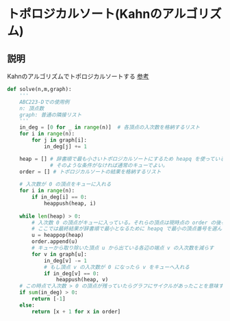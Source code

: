 # トポロジカルソート(Kahnのアルゴリズム)
## 説明
Kahnのアルゴリズムでトポロジカルソートする
[参考](https://ja.wikipedia.org/wiki/%E3%83%88%E3%83%9D%E3%83%AD%E3%82%B8%E3%82%AB%E3%83%AB%E3%82%BD%E3%83%BC%E3%83%88 "Wikiペディア")

```python
def solve(n,m,graph):
    '''
    ABC223-Dでの使用例
    n: 頂点数
    graph: 普通の隣接リスト
    '''
    in_deg = [0 for _ in range(n)]  # 各頂点の入次数を格納するリスト
    for i in range(n):
        for j in graph[i]:
            in_deg[j] += 1

    heap = [] # 辞書順で最も小さいトポロジカルソートにするため heapq を使っている。
              # そのような条件がなければ通常のキューでよい。
    order = [] # トポロジカルソートの結果を格納するリスト
    
    # 入次数が 0 の頂点をキューに入れる
    for i in range(n):
        if in_deg[i] == 0:
            heappush(heap, i)
    
    while len(heap) > 0:
        # 入次数 0 の頂点がキューに入っている。それらの頂点は現時点の order の後ろに任意の順序で並べることができる
        # ここでは最終結果が辞書順で最小となるために heapq で最小の頂点番号を選んでいる
        u = heappop(heap)
        order.append(u)
        # キューから取り除いた頂点 u から出ている各辺の端点 v の入次数を減らす
        for v in graph[u]:
            in_deg[v] -= 1
            # もし頂点 v の入次数が 0 になったら v をキューへ入れる
            if in_deg[v] == 0:
                heappush(heap, v)
    # この時点で入次数 > 0 の頂点が残っていたらグラフにサイクルがあったことを意味する
    if sum(in_deg) > 0:
        return [-1]
    else:
        return [x + 1 for x in order]
```
